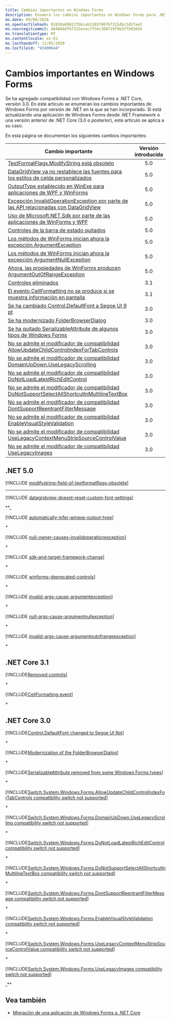 ```yaml
---
title: Cambios importantes en Windows Forms
description: Enumera los cambios importantes en Windows Forms para .NET Core y .NET 5.
ms.date: 09/08/2020
ms.openlocfilehash: 01810a690227bbcab2103f00767315dbc5d5fae3
ms.sourcegitcommit: 48466b8fb7332ececff5dc388f19f6b3ff503dd4
ms.translationtype: HT
ms.contentlocale: es-ES
ms.lasthandoff: 11/05/2020
ms.locfileid: "93400644"
---
```

# <a name="breaking-changes-in-windows-forms"></a>Cambios importantes en Windows Forms

Se ha agregado compatibilidad con Windows Forms a .NET Core, versión 3.0. En este artículo se enumeran los cambios importantes de Windows Forms por versión de .NET en la que se han incorporado. Si está actualizando una aplicación de Windows Forms desde .NET Framework o una versión anterior de .NET Core (3.0 o posterior), este artículo se aplica a su caso.

En esta página se documentan los siguientes cambios importantes:

| Cambio importante | Versión introducida |
| - | :-: |
| [TextFormatFlags.ModifyString está obsoleto](#textformatflagsmodifystring-is-obsolete) | 5.0 |
| [DataGridView ya no restablece las fuentes para los estilos de celda personalizados](#datagridview-no-longer-resets-fonts-for-customized-cell-styles) | 5.0 |
| [OutputType establecido en WinExe para aplicaciones de WPF y WinForms](#outputtype-set-to-winexe-for-wpf-and-winforms-apps) | 5.0 |
| [Excepción InvalidOperationException por parte de las API relacionadas con DataGridView](#datagridview-related-apis-now-throw-invalidoperationexception) | 5.0 |
| [Uso de Microsoft.NET.Sdk por parte de las aplicaciones de WinForms y WPF](#winforms-and-wpf-apps-use-microsoftnetsdk) | 5.0 |
| [Controles de la barra de estado quitados](#removed-status-bar-controls) | 5.0 |
| [Los métodos de WinForms inician ahora la excepción ArgumentException](#winforms-methods-now-throw-argumentexception) | 5.0 |
| [Los métodos de WinForms inician ahora la excepción ArgumentNullException](#winforms-methods-now-throw-argumentnullexception) | 5.0 |
| [Ahora, las propiedades de WinForms producen ArgumentOutOfRangeException](#winforms-properties-now-throw-argumentoutofrangeexception) | 5.0 |
| [Controles eliminados](#removed-controls) | 3.1 |
| [El evento CellFormatting no se produce si se muestra información en pantalla](#cellformatting-event-not-raised-if-tooltip-is-shown) | 3.1 |
| [Se ha cambiado Control.DefaultFont a Segoe UI 9 pt](#default-control-font-changed-to-segoe-ui-9-pt) | 3.0 |
| [Se ha modernizado FolderBrowserDialog](#modernization-of-the-folderbrowserdialog) | 3.0 |
| [Se ha quitado SerializableAttribute de algunos tipos de Windows Forms](#serializableattribute-removed-from-some-windows-forms-types) | 3.0 |
| [No se admite el modificador de compatibilidad AllowUpdateChildControlIndexForTabControls](#allowupdatechildcontrolindexfortabcontrols-compatibility-switch-not-supported) | 3.0 |
| [No se admite el modificador de compatibilidad DomainUpDown.UseLegacyScrolling](#domainupdownuselegacyscrolling-compatibility-switch-not-supported) | 3.0 |
| [No se admite el modificador de compatibilidad DoNotLoadLatestRichEditControl](#donotloadlatestricheditcontrol-compatibility-switch-not-supported) | 3.0 |
| [No se admite el modificador de compatibilidad DoNotSupportSelectAllShortcutInMultilineTextBox](#donotsupportselectallshortcutinmultilinetextbox-compatibility-switch-not-supported) | 3.0 |
| [No se admite el modificador de compatibilidad DontSupportReentrantFilterMessage](#dontsupportreentrantfiltermessage-compatibility-switch-not-supported) | 3.0 |
| [No se admite el modificador de compatibilidad EnableVisualStyleValidation](#enablevisualstylevalidation-compatibility-switch-not-supported) | 3.0 |
| [No se admite el modificador de compatibilidad UseLegacyContextMenuStripSourceControlValue](#uselegacycontextmenustripsourcecontrolvalue-compatibility-switch-not-supported) | 3.0 |
| [No se admite el modificador de compatibilidad UseLegacyImages](#uselegacyimages-compatibility-switch-not-supported) | 3.0 |

## <a name="net-50"></a>.NET 5.0

[!INCLUDE [modifystring-field-of-textformatflags-obsolete](../../../includes/core-changes/windowsforms/5.0/modifystring-field-of-textformatflags-obsolete.md)]

***

[!INCLUDE [datagridview-doesnt-reset-custom-font-settings](../../../includes/core-changes/windowsforms/5.0/datagridview-doesnt-reset-custom-font-settings.md)]

**_

[!INCLUDE [automatically-infer-winexe-output-type](../../../includes/core-changes/windowsforms/5.0/automatically-infer-winexe-output-type.md)]

_*_

[!INCLUDE [null-owner-causes-invalidoperationexception](../../../includes/core-changes/windowsforms/5.0/null-owner-causes-invalidoperationexception.md)]

_*_

[!INCLUDE [sdk-and-target-framework-change](../../../includes/core-changes/windowsforms/5.0/sdk-and-target-framework-change.md)]

_*_

[!INCLUDE [winforms-deprecated-controls](../../../includes/core-changes/windowsforms/5.0/winforms-deprecated-controls.md)]

_*_

[!INCLUDE [invalid-args-cause-argumentexception](../../../includes/core-changes/windowsforms/5.0/invalid-args-cause-argumentexception.md)]

_*_

[!INCLUDE [null-args-cause-argumentnullexception](../../../includes/core-changes/windowsforms/5.0/null-args-cause-argumentnullexception.md)]

_*_

[!INCLUDE [invalid-args-cause-argumentoutofrangeexception](../../../includes/core-changes/windowsforms/5.0/invalid-args-cause-argumentoutofrangeexception.md)]

_*_

## <a name="net-core-31"></a>.NET Core 3.1

[!INCLUDE[Removed controls](~/includes/core-changes/windowsforms/3.1/remove-controls-3.1.md)]

_*_

[!INCLUDE[CellFormatting event](~/includes/core-changes/windowsforms/3.1/cellformatting-event-not-raised.md)]

_*_

## <a name="net-core-30"></a>.NET Core 3.0

[!INCLUDE[Control.DefaultFont changed to Segoe UI 9pt](~/includes/core-changes/windowsforms/3.0/control-defaultfont-changed.md)]

_*_

[!INCLUDE[Modernization of the FolderBrowserDialog](~/includes/core-changes/windowsforms/3.0/modernized-folderbrowserdialog.md)]

_*_

[!INCLUDE[SerializableAttribute removed from some Windows Forms types](~/includes/core-changes/windowsforms/3.0/remove-serializationattribute.md)]

_*_

[!INCLUDE[Switch.System.Windows.Forms.AllowUpdateChildControlIndexForTabControls compatibility switch not supported](~/includes/core-changes/windowsforms/3.0/deprecate-allowupdatechildcontrolindexfortabcontrols.md)]

_*_

[!INCLUDE[Switch.System.Windows.Forms.DomainUpDown.UseLegacyScrolling compatibility switch not supported](~/includes/core-changes/windowsforms/3.0/deprecate-uselegacyscrolling.md)]

_*_

[!INCLUDE[Switch.System.Windows.Forms.DoNotLoadLatestRichEditControl compatibility switch not supported](~/includes/core-changes/windowsforms/3.0/deprecate-donotloadlatestricheditcontrol.md)]

_*_

[!INCLUDE[Switch.System.Windows.Forms.DoNotSupportSelectAllShortcutInMultilineTextBox compatibility switch not supported](~/includes/core-changes/windowsforms/3.0/deprecate-donotsupportselectallshortcutinmultilinetextbox.md)]

_*_

[!INCLUDE[Switch.System.Windows.Forms.DontSupportReentrantFilterMessage compatibility switch not supported](~/includes/core-changes/windowsforms/3.0/deprecate-dontsupportreentrantfiltermessage.md)]

_*_

[!INCLUDE[Switch.System.Windows.Forms.EnableVisualStyleValidation compatibility switch not supported](~/includes/core-changes/windowsforms/3.0/deprecate-enablevisualstylevalidation.md)]

_*_

[!INCLUDE[Switch.System.Windows.Forms.UseLegacyContextMenuStripSourceControlValue compatibility switch not supported](~/includes/core-changes/windowsforms/3.0/deprecate-uselegacycontextmenustripsourcecontrolvalue.md)]

_*_

[!INCLUDE[Switch.System.Windows.Forms.UseLegacyImages compatibility switch not supported](~/includes/core-changes/windowsforms/3.0/deprecate-uselegacyimages.md)]

_**

## <a name="see-also"></a>Vea también

- [Migración de una aplicación de Windows Forms a .NET Core](../porting/winforms.md)
